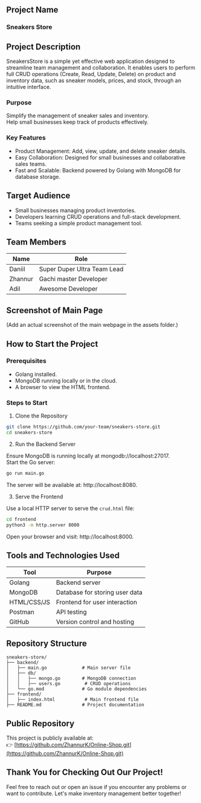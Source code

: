 ## Project Name
### Sneakers Store

## Project Description
SneakersStore is a simple yet effective web application designed to streamline team management and collaboration. It enables users to perform full CRUD operations (Create, Read, Update, Delete) on product and inventory data, such as sneaker models, prices, and stock, through an intuitive interface.

### Purpose
Simplify the management of sneaker sales and inventory.  
Help small businesses keep track of products effectively.

### Key Features
- Product Management: Add, view, update, and delete sneaker details.
- Easy Collaboration: Designed for small businesses and collaborative sales teams.
- Fast and Scalable: Backend powered by Golang with MongoDB for database storage.

## Target Audience
- Small businesses managing product inventories.
- Developers learning CRUD operations and full-stack development.
- Teams seeking a simple product management tool.

## Team Members
| Name   | Role               |
|--------|--------------------|
| Daniil | Super Duper Ultra Team Lead |
| Zhannur| Gachi master Developer  |
| Adil   | Awesome Developer  |

## Screenshot of Main Page
(Add an actual screenshot of the main webpage in the assets folder.)

## How to Start the Project
### Prerequisites
- Golang installed.
- MongoDB running locally or in the cloud.
- A browser to view the HTML frontend.

### Steps to Start
1. Clone the Repository
```bash
git clone https://github.com/your-team/sneakers-store.git
cd sneakers-store
```
2. Run the Backend Server

Ensure MongoDB is running locally at mongodb://localhost:27017.  
Start the Go server:
```bash
go run main.go
```
The server will be available at: http://localhost:8080.

3. Serve the Frontend

Use a local HTTP server to serve the `crud.html` file:
```bash
cd frontend
python3 -m http.server 8000
```
Open your browser and visit: http://localhost:8000.

## Tools and Technologies Used
| Tool      | Purpose                             |
|-----------|-------------------------------------|
| Golang    | Backend server                     |
| MongoDB   | Database for storing user data     |
| HTML/CSS/JS| Frontend for user interaction      |
| Postman   | API testing                        |
| GitHub    | Version control and hosting        |

## Repository Structure
```
sneakers-store/
├── backend/
│   ├── main.go             # Main server file
│   ├── db/
│   │   ├── mongo.go        # MongoDB connection
│   │   ├── users.go         # CRUD operations
│   └── go.mod              # Go module dependencies
├── frontend/
│   ├── index.html           # Main frontend file
├── README.md               # Project documentation
```

## Public Repository
This project is publicly available at:  
👉 [https://github.com/ZhannurK/Online-Shop.git](https://github.com/ZhannurK/Online-Shop.git)

## Thank You for Checking Out Our Project!
Feel free to reach out or open an issue if you encounter any problems or want to contribute. Let's make inventory management better together!
